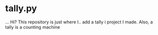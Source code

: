 # tally.py
...
Hi?
This repository is just where I.. add a tally i project I made.
Also, a tally is a counting machine
